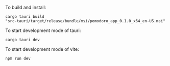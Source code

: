 

To build and install:
```shell
cargo tauri build
"src-tauri/target/release/bundle/msi/pomodoro_app_0.1.0_x64_en-US.msi"
```

To start development mode of tauri:
```shell
cargo tauri dev
```

To start development mode of vite:
```
npm run dev
```

